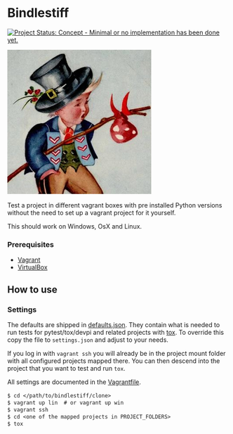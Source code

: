 # Bindlestiff

[![Project Status: Concept - Minimal or no implementation has been done yet.](http://www.repostatus.org/badges/latest/concept.svg)](http://www.repostatus.org/#concept)

![bindlestiff](docs/_static/logo.jpg)

Test a project in different vagrant boxes with pre installed Python versions without the need to set up a vagrant project for it yourself.

This should work on Windows, OsX and Linux.

### Prerequisites

* [Vagrant](https://www.vagrantup.com/)
* [VirtualBox](https://www.virtualbox.org/)

## How to use

### Settings

The defaults are shipped in [defaults.json](defaults.json). They contain what is needed to run tests for pytest/tox/devpi and related projects with [tox](https://tox.readthedocs.io/en/latest/). To override this copy the file to `settings.json` and adjust to your needs.

If you log in with `vagrant ssh` you will already be in the project mount folder with all configured projects mapped there. You can then descend into the project that you want to test and run `tox`.

All settings are documented in the [Vagrantfile](Vagrantfile).

    $ cd </path/to/bindlestiff/clone>
    $ vagrant up lin  # or vagrant up win
    $ vagrant ssh
    $ cd <one of the mapped projects in PROJECT_FOLDERS>
    $ tox

